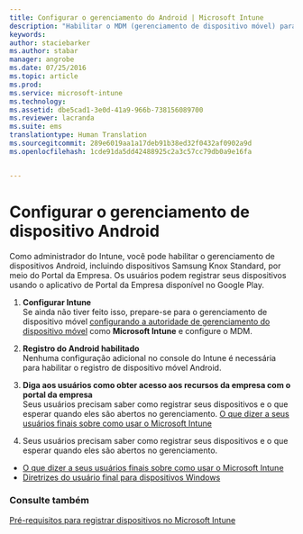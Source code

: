 ```yaml
---
title: Configurar o gerenciamento do Android | Microsoft Intune
description: "Habilitar o MDM (gerenciamento de dispositivo móvel) para dispositivos Android e KNOX Standard com o Microsoft Intune."
keywords: 
author: staciebarker
ms.author: stabar
manager: angrobe
ms.date: 07/25/2016
ms.topic: article
ms.prod: 
ms.service: microsoft-intune
ms.technology: 
ms.assetid: dbe5cad1-3e0d-41a9-966b-738156089700
ms.reviewer: lacranda
ms.suite: ems
translationtype: Human Translation
ms.sourcegitcommit: 289e6019aa1a17deb91b38ed32f0432af0902a9d
ms.openlocfilehash: 1cde91da5dd42488925c2a3c57cc79db0a9e16fa


---
```


# <a name="set-up-android-device-management"></a>Configurar o gerenciamento de dispositivo Android
Como administrador do Intune, você pode habilitar o gerenciamento de dispositivos Android, incluindo dispositivos Samsung Knox Standard, por meio do Portal da Empresa. Os usuários podem registrar seus dispositivos usando o aplicativo de Portal da Empresa disponível no Google Play.

1.  **Configurar Intune**<br>
    Se ainda não tiver feito isso, prepare-se para o gerenciamento de dispositivo móvel [configurando a autoridade de gerenciamento do dispositivo móvel](prerequisites-for-enrollment.md#set-mobile-device-management-authority) como **Microsoft Intune** e configure o MDM.

2.  **Registro do Android habilitado**<br>
    Nenhuma configuração adicional no console do Intune é necessária para habilitar o registro de dispositivo móvel Android.

3.  **Diga aos usuários como obter acesso aos recursos da empresa com o portal da empresa**<br>
    Seus usuários precisam saber como registrar seus dispositivos e o que esperar quando eles são abertos no gerenciamento. [O que dizer a seus usuários finais sobre como usar o Microsoft Intune](what-to-tell-your-end-users-about-using-microsoft-intune.md)

4.  Seus usuários precisam saber como registrar seus dispositivos e o que esperar quando eles são abertos no gerenciamento.
  - [O que dizer a seus usuários finais sobre como usar o Microsoft Intune](what-to-tell-your-end-users-about-using-microsoft-intune.md)
  - [Diretrizes do usuário final para dispositivos Windows](../enduser/using-your-android-device-with-intune.md)

### <a name="see-also"></a>Consulte também
[Pré-requisitos para registrar dispositivos no Microsoft Intune](prerequisites-for-enrollment.md)



<!--HONumber=Nov16_HO1-->


